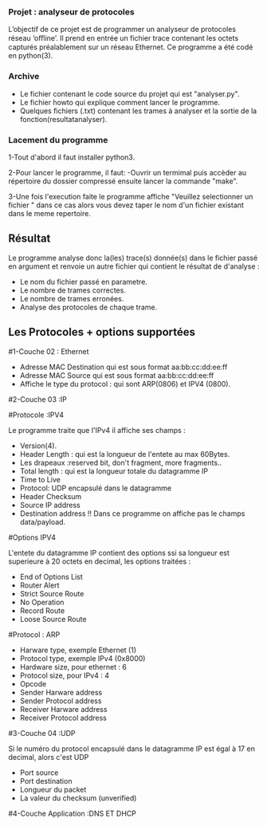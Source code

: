 

### Projet : analyseur de protocoles

L’objectif de ce projet est de programmer un analyseur de protocoles réseau
‘oﬄine’. Il prend en entrée un fichier trace contenant les octets capturés
préalablement sur un réseau Ethernet. Ce programme a été codé en python(3).

### Archive



- Le fichier contenant le code source du projet qui est "analyser.py".
- Le fichier howto qui explique comment lancer le programme. 
- Quelques fichiers (.txt) contenant les trames à analyser et  la sortie de la fonction(resultatanalyser).

### Lacement du programme

1-Tout d'abord il faut installer python3.

2-Pour lancer le programme, il faut:
	-Ouvrir un termimal puis accèder au répertoire du dossier compressé ensuite  lancer la commande "make".

3-Une fois l'execution faite le programme affiche "Veuillez selectionner un fichier " dans ce cas alors vous devez taper le nom d'un fichier existant dans le meme repertoire.

## Résultat

Le programme analyse donc la(les) trace(s) donnée(s) dans le fichier passé en argument et renvoie un autre fichier qui contient le résultat de d'analyse :

- Le nom du fichier passé en parametre. 
- Le nombre de trames correctes.
- Le nombre de trames erronées.
- Analyse des protocoles de chaque trame.

## Les Protocoles + options supportées 

#1-Couche 02 : Ethernet

- Adresse MAC Destination qui est sous format aa:bb:cc:dd:ee:ff
- Adresse MAC Source qui est sous format aa:bb:cc:dd:ee:ff
- Affiche le type du protocol :  qui sont ARP(0806) et IPV4 (0800).

#2-Couche 03 :IP 

#Protocole :IPV4

Le programme traite que l'IPv4 il affiche ses champs :

- Version(4).
- Header Length : qui est la longueur de l'entete au max 60Bytes.
- Les drapeaux :reserved bit, don't fragment, more fragments..
- Total length : qui est la longueur totale du datagramme IP
- Time to Live
- Protocol: UDP encapsulé dans le datagramme
- Header Checksum 
- Source IP address 
- Destination address 
!! Dans ce programme on affiche pas le champs data/payload.



#Options IPV4

L'entete du datagramme IP contient des options ssi sa longueur est superieure à 20 octets en decimal, les options traitées :

- End of Options List
- Router Alert
- Strict Source Route
- No Operation 
- Record Route
- Loose Source Route


#Protocol : ARP
- Harware type, exemple Ethernet (1)
- Protocol type, exemple IPv4 (0x8000)
- Hardware size, pour ethernet : 6
- Protocol size, pour IPv4 : 4
- Opcode 
- Sender Harware address
- Sender Protocol address
- Receiver Harware address
- Receiver Protocol address





#3-Couche 04 :UDP

Si le numéro du protocol encapsulé dans le datagramme IP est égal à 17 en decimal, alors c'est UDP

- Port source
- Port destination
- Longueur du packet
- La valeur du checksum (unverified)



#4-Couche Application :DNS ET DHCP


